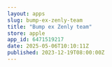 ```yaml
---
layout: apps
slug: bump-ex-zenly-team
title: "Bump ex Zenly team"
store: apple
app_id: 6471519217
date: 2025-05-06T10:10:11Z
published: 2023-12-19T08:00:00Z
---
```

